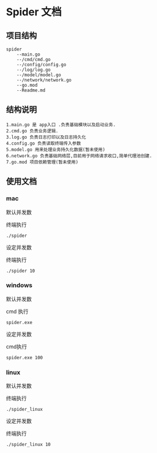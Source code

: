 # Spider 文档

## 项目结构
    spider
        --main.go
        --/cmd/cmd.go 
        --/config/config.go
        --/log/log.go
        --/model/model.go
        --/network/network.go
        --go.mod
        --Readme.md 

## 结构说明
    1.main.go 是 app入口 .负责基础模块以及启动业务.
    2.cmd.go 负责业务逻辑.
    3.log.go 负责日志打印以及日志持久化
    4.config.go 负责读取终端传入参数
    5.model.go 用来处理业务持久化数据(暂未使用)
    6.network.go 负责基础网络层,目前用于网络请求收口,简单代理池创建.
    7.go.mod 项目依赖管理(暂未使用)

## 使用文档

### mac


默认并发数

终端执行

`./spider `

设定并发数

终端执行

`./spider 10`

### windows

默认并发数

cmd 执行

`spider.exe `

设定并发数

cmd执行

`spider.exe 100`

### linux


默认并发数

终端执行

`./spider_linux `

设定并发数

终端执行

`./spider_linux 10`


